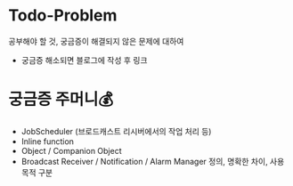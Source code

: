 # Todo-Problem
공부해야 할 것, 궁금증이 해결되지 않은 문제에 대하여                    
* 궁금증 해소되면 블로그에 작성 후 링크               
                                
# 궁금증 주머니💰                               
* JobScheduler (브로드캐스트 리시버에서의 작업 처리 등)                        
* Inline function                         
* Object / Companion Object                     
* Broadcast Receiver / Notification / Alarm Manager 정의, 명확한 차이, 사용목적 구분                   
